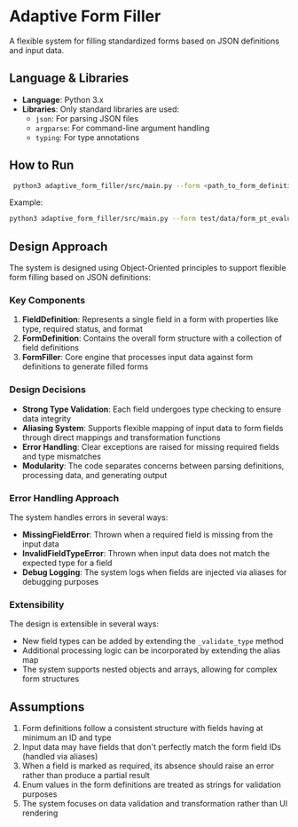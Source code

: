 # Adaptive Form Filler

A flexible system for filling standardized forms based on JSON definitions and input data.

## Language & Libraries

- **Language**: Python 3.x
- **Libraries**: Only standard libraries are used:
  - `json`: For parsing JSON files
  - `argparse`: For command-line argument handling
  - `typing`: For type annotations

## How to Run

```bash
 python3 adaptive_form_filler/src/main.py --form <path_to_form_definition.json> --input <path_to_input_data.json>
```

Example:
```bash
python3 adaptive_form_filler/src/main.py --form test/data/form_pt_evaluation.json --input test/data/sample_input_data.json


```

## Design Approach

The system is designed using Object-Oriented principles to support flexible form filling based on JSON definitions:

### Key Components

1. **FieldDefinition**: Represents a single field in a form with properties like type, required status, and format
2. **FormDefinition**: Contains the overall form structure with a collection of field definitions
3. **FormFiller**: Core engine that processes input data against form definitions to generate filled forms

### Design Decisions

- **Strong Type Validation**: Each field undergoes type checking to ensure data integrity
- **Aliasing System**: Supports flexible mapping of input data to form fields through direct mappings and transformation functions
- **Error Handling**: Clear exceptions are raised for missing required fields and type mismatches
- **Modularity**: The code separates concerns between parsing definitions, processing data, and generating output

### Error Handling Approach

The system handles errors in several ways:
- **MissingFieldError**: Thrown when a required field is missing from the input data
- **InvalidFieldTypeError**: Thrown when input data does not match the expected type for a field
- **Debug Logging**: The system logs when fields are injected via aliases for debugging purposes

### Extensibility

The design is extensible in several ways:
- New field types can be added by extending the `_validate_type` method
- Additional processing logic can be incorporated by extending the alias map
- The system supports nested objects and arrays, allowing for complex form structures

## Assumptions

1. Form definitions follow a consistent structure with fields having at minimum an ID and type
2. Input data may have fields that don't perfectly match the form field IDs (handled via aliases)
3. When a field is marked as required, its absence should raise an error rather than produce a partial result
4. Enum values in the form definitions are treated as strings for validation purposes
5. The system focuses on data validation and transformation rather than UI rendering

